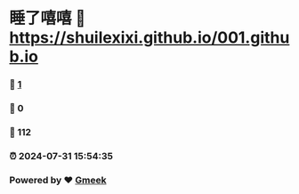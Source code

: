 # 睡了嘻嘻 :link: https://shuilexixi.github.io/001.github.io 
### :page_facing_up: [1](https://shuilexixi.github.io/001.github.io/tag.html) 
### :speech_balloon: 0 
### :hibiscus: 112 
### :alarm_clock: 2024-07-31 15:54:35 
### Powered by :heart: [Gmeek](https://github.com/Meekdai/Gmeek)
